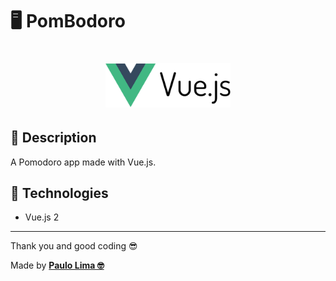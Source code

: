 # 🖥️ PomBodoro

<h1 align="center">
  <img src=".github/logo.png" width="200px" />
</h1>

## 🔎️ Description

A Pomodoro app made with Vue.js.

## 🚀️ Technologies

- Vue.js 2

---

Thank you and good coding 😎️

Made by **<a href="https://paulophlp.github.io/portfolio/" target="__blank">Paulo Lima 🤓️</a>**
